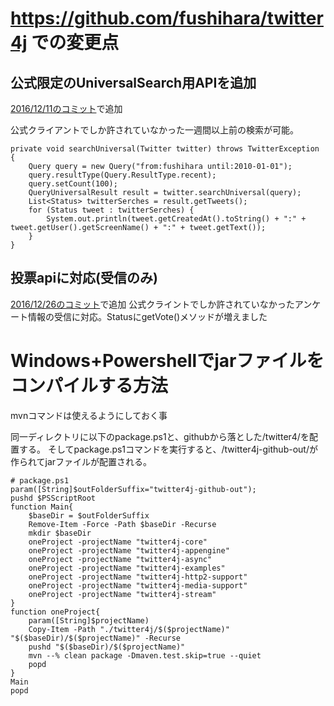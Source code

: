 # https://github.com/fushihara/twitter4j での変更点

## 公式限定のUniversalSearch用APIを追加

[2016/12/11のコミット](https://github.com/fushihara/twitter4j/commit/38a95251ca3f0953ccc9a69af244059da3dd6e19)で追加

公式クライアントでしか許されていなかった一週間以上前の検索が可能。

```
private void searchUniversal(Twitter twitter) throws TwitterException {
    Query query = new Query("from:fushihara until:2010-01-01");
    query.resultType(Query.ResultType.recent);
    query.setCount(100);
    QueryUniversalResult result = twitter.searchUniversal(query);
    List<Status> twitterSerches = result.getTweets();
    for (Status tweet : twitterSerches) {
        System.out.println(tweet.getCreatedAt().toString() + ":" + tweet.getUser().getScreenName() + ":" + tweet.getText());
    }
}
```

## 投票apiに対応(受信のみ)

[2016/12/26のコミット](https://github.com/fushihara/twitter4j/commit/871e23d9f4fd67494e8cad296956e88a5fea453f)で追加
公式クライントでしか許されていなかったアンケート情報の受信に対応。StatusにgetVote()メソッドが増えました

# Windows+Powershellでjarファイルをコンパイルする方法

mvnコマンドは使えるようにしておく事

同一ディレクトリに以下のpackage.ps1と、githubから落とした/twitter4/を配置する。
そしてpackage.ps1コマンドを実行すると、/twitter4j-github-out/が作られてjarファイルが配置される。


```
# package.ps1
param([String]$outFolderSuffix="twitter4j-github-out");
pushd $PSScriptRoot
function Main{
	$baseDir = $outFolderSuffix
	Remove-Item -Force -Path $baseDir -Recurse
	mkdir $baseDir
	oneProject -projectName "twitter4j-core"
	oneProject -projectName "twitter4j-appengine"
	oneProject -projectName "twitter4j-async"
	oneProject -projectName "twitter4j-examples"
	oneProject -projectName "twitter4j-http2-support"
	oneProject -projectName "twitter4j-media-support"
	oneProject -projectName "twitter4j-stream"
}
function oneProject{
	param([String]$projectName)
	Copy-Item -Path "./twitter4j/$($projectName)" "$($baseDir)/$($projectName)" -Recurse
	pushd "$($baseDir)/$($projectName)"
	mvn --% clean package -Dmaven.test.skip=true --quiet
	popd
}
Main
popd
```
